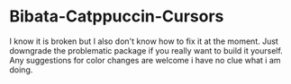 # Bibata-Catppuccin-Cursors
I know it is broken but I also don't know how to fix it at the moment. Just downgrade the problematic package if you really want to build it yourself.
Any suggestions for color changes are welcome i have no clue what i am doing.
